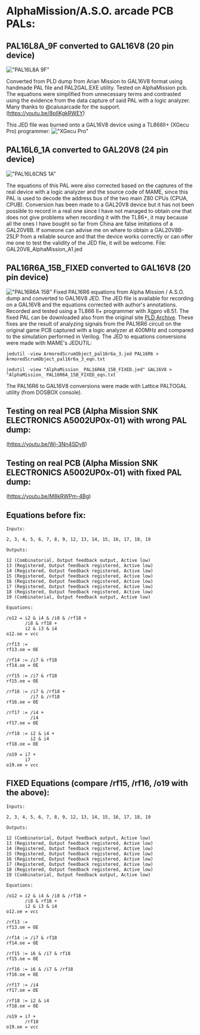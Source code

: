 # AlphaMission/A.S.O. arcade PCB PALs:
## PAL16L8A_9F converted to GAL16V8 (20 pin device)
!["PAL16L8A 9F"](https://github.com/RndMnkIII/AlphaMission_PALs/edit/main/img/PAL16L8A_2-3.jpg)

Converted from PLD dump from Arian Mission to GAL16V8 format using handmade PAL file and PAL2GAL.EXE utility. Tested on AlphaMission pcb. The equations were simplified from unnecessary terms and contrasted using the evidence from the data capture of said PAL with a logic analyzer. Many thanks to @caiusarcade for the support.
(https://youtu.be/8plIKgkRWEY)

This JED file was burned onto a GAL16V8 device using a TL866II+ (XGecu Pro) programmer:
!["XGecu Pro"](https://github.com/RndMnkIII/AlphaMission_PALs/edit/main/img/XGECU_PRO.jpg)

## PAL16L6_1A converted to GAL20V8 (24 pin device)
!["PAL16L6CNS 1A"](https://github.com/RndMnkIII/AlphaMission_PALs/edit/main/img/PAL16L6CNS_2-2.jpg)

The equations of this PAL were also corrected based on the captures of the real device with a logic analyzer and the source code of MAME, since this PAL is used to decode the address bus of the two main Z80 CPUs (CPUA, CPUB). Conversion has been made to a GAL20V8 device but it has not been possible to record in a real one since I have not managed to obtain one that does not give problems when recording it with the TL86+, it may because all the ones I have bought so far from China are false imitations of a GAL20V8B.
If someone can advise me on where to obtain a GAL20V8B-25LP from a reliable source and that the device works correctly or can offer me one to test the validity of the JED file, it will be welcome.
File: GAL20V8_AlphaMission_A1.jed

## PAL16R6A_15B_FIXED converted to GAL16V8 (20 pin device)
!["PAL16R6A 15B"](https://github.com/RndMnkIII/AlphaMission_PALs/edit/main/img/PAL16R6A.jpg)
Fixed PAL16R6 equations from Alpha Mission / A.S.O. dump and converted to GAL16V8 JED.  The JED file is available for recording on a GAL16V8 and the equations corrected with author's annotations. Recorded and tested using a TL866 II+ programmer with Xgpro v8.51. The fixed PAL can be downloaded also from the original site [PLD Archive](http://wiki.pldarchive.co.uk/index.php?title=Alpha_Mission).
These fixes are the result of analyzing signals from the PAL16R6 circuit on the original game PCB captured with a logic analyzer at 400MHz and compared to the simulation performed in Verilog.
The JED to equations conversions were made with MAME's JEDUTIL:
```
jedutil -view ArmoredScrumObject_pal16r6a_3.jed PAL16R6 > ArmoredScrumObject_pal16r6a_3_eqn.txt
```

```
jedutil -view "AlphaMission_ PAL16R6A_15B_FIXED.jed" GAL16V8 > "AlphaMission_ PAL16R6A_15B_FIXED_eqn.txt
```

The PAL16R6 to GAL16V8 conversions were made with Lattice PALTOGAL utility (from DOSBOX console).


## Testing on real PCB (Alpha Mission SNK ELECTRONICS A5002UP0x-01) with wrong PAL dump:
(https://youtu.be/Wj-3Nn4SDy8)

## Testing on real PCB (Alpha Mission SNK ELECTRONICS A5002UP0x-01) with fixed PAL dump:
(https://youtu.be/M8kRWPm-4Bg)

## Equations before fix:
```
Inputs:

2, 3, 4, 5, 6, 7, 8, 9, 12, 13, 14, 15, 16, 17, 18, 19

Outputs:

12 (Combinatorial, Output feedback output, Active low)
13 (Registered, Output feedback registered, Active low)
14 (Registered, Output feedback registered, Active low)
15 (Registered, Output feedback registered, Active low)
16 (Registered, Output feedback registered, Active low)
17 (Registered, Output feedback registered, Active low)
18 (Registered, Output feedback registered, Active low)
19 (Combinatorial, Output feedback output, Active low)

Equations:

/o12 = i2 & i4 & /i8 & /rf18 +
       /i8 & rf18 +
       i2 & i3 & i4
o12.oe = vcc

/rf13 :=
rf13.oe = OE

/rf14 := /i7 & rf18
rf14.oe = OE

/rf15 := /i7 & rf18
rf15.oe = OE

/rf16 := /i7 & /rf18 +
         /i7 & /rf18
rf16.oe = OE

/rf17 := /i4 +
         /i4
rf17.oe = OE

/rf18 := i2 & i4 +
         i2 & i4
rf18.oe = OE

/o19 = i7 +
       i7
o19.oe = vcc
```
## FIXED Equations (compare /rf15, /rf16, /o19 with the above):
```
Inputs:

2, 3, 4, 5, 6, 7, 8, 9, 12, 13, 14, 15, 16, 17, 18, 19

Outputs:

12 (Combinatorial, Output feedback output, Active low)
13 (Registered, Output feedback registered, Active low)
14 (Registered, Output feedback registered, Active low)
15 (Registered, Output feedback registered, Active low)
16 (Registered, Output feedback registered, Active low)
17 (Registered, Output feedback registered, Active low)
18 (Registered, Output feedback registered, Active low)
19 (Combinatorial, Output feedback output, Active low)

Equations:

/o12 = i2 & i4 & /i8 & /rf18 +
       /i8 & rf18 +
       i2 & i3 & i4
o12.oe = vcc

/rf13 := 
rf13.oe = OE

/rf14 := /i7 & rf18
rf14.oe = OE

/rf15 := i6 & /i7 & rf18
rf15.oe = OE

/rf16 := i6 & /i7 & /rf18
rf16.oe = OE

/rf17 := /i4
rf17.oe = OE

/rf18 := i2 & i4
rf18.oe = OE

/o19 = i7 +
       /rf18
o19.oe = vcc
```
